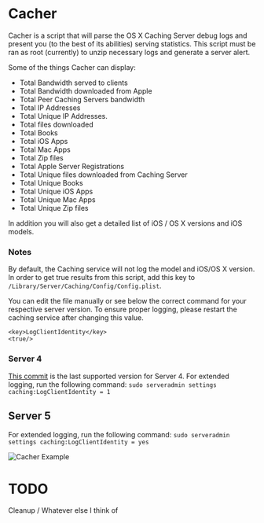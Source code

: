 # Cacher
Cacher is a script that will parse the OS X Caching Server debug logs and present you (to the best of its abilities) serving statistics. This script must be ran as root (currently) to unzip necessary logs and generate a server alert.

Some of the things Cacher can display:
- Total Bandwidth served to clients
- Total Bandwidth downloaded from Apple
- Total Peer Caching Servers bandwidth
- Total IP Addresses
- Total Unique IP Addresses.
- Total files downloaded
- Total Books
- Total iOS Apps
- Total Mac Apps
- Total Zip files
- Total Apple Server Registrations
- Total Unique files downloaded from Caching Server
- Total Unique Books
- Total Unique iOS Apps
- Total Unique Mac Apps
- Total Unique Zip files

In addition you will also get a detailed list of iOS / OS X versions and iOS models.

### Notes
By default, the Caching service will not log the model and iOS/OS X version. In order to get true results from this script, add this key to `/Library/Server/Caching/Config/Config.plist`.

You can edit the file manually or see below the correct command for your respective server version. To ensure proper logging, please restart the caching service after changing this value.
```
<key>LogClientIdentity</key>
<true/>
```

### Server 4
[This commit](https://github.com/erikng/Cacher/commit/17903d2dd29886c0dfc16054ae39b89f25581f79) is the last supported version for Server 4.
For extended logging, run the following command:
`sudo serveradmin settings caching:LogClientIdentity = 1`

## Server 5
For extended logging, run the following command:
`sudo serveradmin settings caching:LogClientIdentity = yes`

![Cacher Example](http://erikng.github.io/screenshots/Cacher_Example.png)



# TODO
Cleanup / Whatever else I think of
